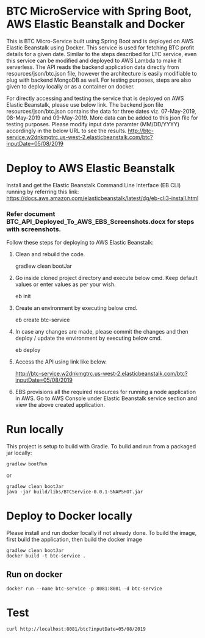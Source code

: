 # BTC MicroService with Spring Boot, AWS Elastic Beanstalk and Docker

This is BTC Micro-Service built using Spring Boot and is deployed on AWS Elastic Beanstalk using Docker. This service is used for fetching BTC profit details for a given date. Similar to the steps described for LTC service, even this service can be modified and deployed to AWS Lambda to make it serverless. The API reads the backend application data directly from resources/json/btc.json file, however the architecture is easily modifiable to plug with backend MongoDB as well. For testing purposes, steps are also given to deploy locally or as a container on docker. 

For directly accessing and testing the service that is deployed on AWS Elastic Beanstalk, please use below link. The backend json file resources/json/btc.json contains the data for three dates viz. 07-May-2019, 08-May-2019 and 09-May-2019. More data can be added to this json file for testing purposes. Please modify input date paramter (MM/DD/YYYY) accordingly in the below URL to see the results.
http://btc-service.w2dnkmgtrc.us-west-2.elasticbeanstalk.com/btc?inputDate=05/08/2019

# Deploy to AWS Elastic Beanstalk

Install and get the Elastic Beanstalk Command Line Interface (EB CLI) running by referring this link: https://docs.aws.amazon.com/elasticbeanstalk/latest/dg/eb-cli3-install.html
 
### Refer document BTC_API_Deployed_To_AWS_EBS_Screenshots.docx for steps with screenshots.

Follow these steps for deploying to AWS Elastic Beanstalk:

1. Clean and rebuild the code.
	
	gradlew clean bootJar
	
2. Go inside cloned project directory and execute below cmd. Keep default values or enter values as per your wish.
	
	eb init

3. Create an environment by executing below cmd. 
	
	eb create btc-service
	
4. In case any changes are made, please commit the changes and then deploy / update the environment by executing below cmd. 
	
	eb deploy
 
5. Access the API using link like below.
	
	http://btc-service.w2dnkmgtrc.us-west-2.elasticbeanstalk.com/btc?inputDate=05/08/2019
	
6. EBS provisions all the required resources for running a node application in AWS. Go to AWS Console under Elastic Beanstalk service section and view the above created application.

# Run locally

This project is setup to build with Gradle. To build and run from a packaged jar locally:

    gradlew bootRun

or 

    gradlew clean bootJar
    java -jar build/libs/BTCService-0.0.1-SNAPSHOT.jar

# Deploy to Docker locally

Please install and run docker locally if not already done. To build the image, first build the application, then build the docker image

    gradlew clean bootJar
    docker build -t btc-service .
    
## Run on docker

    docker run --name btc-service -p 8081:8081 -d btc-service
    
# Test

    curl http://localhost:8081/btc?inputDate=05/08/2019
